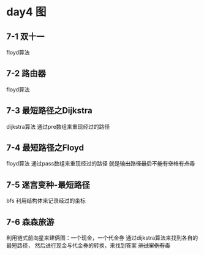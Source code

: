 # day4 图
## 7-1 双十一
floyd算法
## 7-2 路由器
floyd算法
## 7-3 最短路径之Dijkstra
dijkstra算法
通过pre数组来重现经过的路径
## 7-4 最短路径之Floyd
floyd算法
通过pass数组来重现经过的路径
~~就是输出路径最后不能有空格有点毒~~
## 7-5 迷宫变种-最短路径
bfs
利用结构体来记录经过的坐标
## 7-6 森森旅游
利用链式前向星来建俩图：一个现金，一个代金券
通过dijkstra算法来找到各自的最短路径，
然后进行现金与代金券的转换，来找到答案
~~测试案例有毒~~

